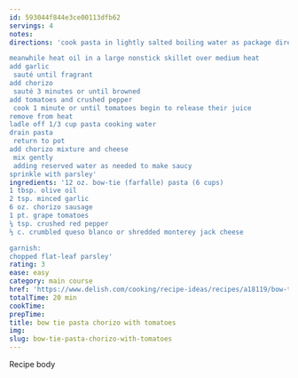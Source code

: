 ```yaml
---
id: 593044f844e3ce00113dfb62
servings: 4
notes:
directions: 'cook pasta in lightly salted boiling water as package directs

meanwhile heat oil in a large nonstick skillet over medium heat
add garlic
 sauté until fragrant
add chorizo
 sauté 3 minutes or until browned
add tomatoes and crushed pepper
 cook 1 minute or until tomatoes begin to release their juice
remove from heat
ladle off 1/3 cup pasta cooking water
drain pasta
 return to pot
add chorizo mixture and cheese
 mix gently
 adding reserved water as needed to make saucy
sprinkle with parsley'
ingredients: '12 oz. bow-tie (farfalle) pasta (6 cups)
1 tbsp. olive oil
2 tsp. minced garlic
6 oz. chorizo sausage
1 pt. grape tomatoes
¼ tsp. crushed red pepper
⅓ c. crumbled queso blanco or shredded monterey jack cheese

garnish:
chopped flat-leaf parsley'
rating: 3
ease: easy
category: main course
href: 'https://www.delish.com/cooking/recipe-ideas/recipes/a18119/bow-tie-pasta-chorizo-tomatoes-121351/'
totalTime: 20 min
cookTime:
prepTime:
title: bow tie pasta chorizo with tomatoes
img:
slug: bow-tie-pasta-chorizo-with-tomatoes
---
```

Recipe body